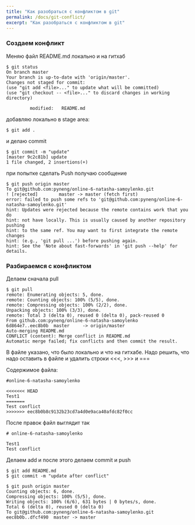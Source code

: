 ```yaml
---
title: "Как разобраться с конфликтом в git"
permalink: /docs/git-conflict/
excerpt: "Как разобраться с конфликтом в git"
---
```


### Создаем конфликт

Меняю файл README.md локально и на гитхаб

```
$ git status
On branch master
Your branch is up-to-date with 'origin/master'.
Changes not staged for commit:
(use "git add <file>..." to update what will be committed)
(use "git checkout -- <file>..." to discard changes in working directory)

         modified:   README.md
```

добавляю локально в stage area:
```
$ git add .
```

и делаю commit
```
$ git commit -m "update"
[master 9c2c81b] update
1 file changed, 2 insertions(+)
```

при попытке сделать Push получаю сообщение
```
$ git push origin master
To git@github.com:pyneng/online-6-natasha-samoylenko.git
! [rejected]        master -> master (fetch first)
error: failed to push some refs to 'git@github.com:pyneng/online-6-natasha-samoylenko.git'
hint: Updates were rejected because the remote contains work that you do
hint: not have locally. This is usually caused by another repository pushing
hint: to the same ref. You may want to first integrate the remote changes
hint: (e.g., 'git pull ...') before pushing again.
hint: See the 'Note about fast-forwards' in 'git push --help' for details.
```

### Разбираемся с конфликтом

Делаем сначала pull
```
$ git pull
remote: Enumerating objects: 5, done.
remote: Counting objects: 100% (5/5), done.
remote: Compressing objects: 100% (2/2), done.
Unpacking objects: 100% (3/3), done.
remote: Total 3 (delta 0), reused 0 (delta 0), pack-reused 0
From github.com:pyneng/online-6-natasha-samoylenko
6d864e7..eec8b0b  master     -> origin/master
Auto-merging README.md
CONFLICT (content): Merge conflict in README.md
Automatic merge failed; fix conflicts and then commit the result.
```

В файле указано, что было локально и что на гитхабе. Надо решить, что надо оставить в файле и удалить строки <<<, >>> и ===

Содержимое файла:
```
#online-6-natasha-samoylenko

<<<<<<< HEAD
Test1
=======
Test conflict
>>>>>>> eec8b0b8c9132b23cd7a4d0e9aca40afdc82f0cc
```

После правок файл выглядит так
```
# online-6-natasha-samoylenko

Test1
Test conflict
```

Делаем add и после этого делаем commit и push
```
$ git add README.md
$ git commit -m "update after conflict"

$ git push origin master
Counting objects: 6, done.
Compressing objects: 100% (5/5), done.
Writing objects: 100% (6/6), 631 bytes | 0 bytes/s, done.
Total 6 (delta 0), reused 0 (delta 0)
To git@github.com:pyneng/online-6-natasha-samoylenko.git
eec8b0b..dfcf490  master -> master
```
